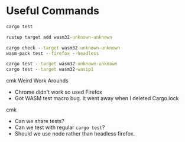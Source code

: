 # Useful Commands

```cmd
cargo test

rustup target add wasm32-unknown-unknown

cargo check --target wasm32-unknown-unknown
wasm-pack test --firefox --headless 

cargo test --target wasm32-unknown-unknown 
cargo test --target wasm32-wasip1
```

cmk Weird Work Arounds

* Chrome didn't work so used Firefox
* Got WASM test macro bug. It went away when I deleted Cargo.lock

cmk

* Can we share tests?
* Can we test with regular `cargo test`?
* Should we use node rather than headless firefox.
